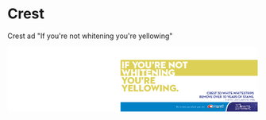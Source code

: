 # Crest
Crest ad "If you're not whitening you're yellowing"

![alt text](https://github.com/rindra/Crest/blob/master/images/copy2.png)
